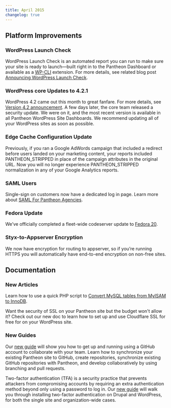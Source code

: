```yaml
---
title: April 2015
changelog: true
---
```


## Platform Improvements


### WordPress Launch Check
WordPress Launch Check is an automated report you can run to make sure your site is ready to launch—built right in to the Pantheon Dashboard or available as a [WP-CLI](https://github.com/pantheon-systems/wp_launch_check) extension. For more details, see related blog post [Announcing WordPress Launch Check](https://pantheon.io/blog/announcing-wordpress-launch-check).

### WordPress core Updates to 4.2.1
WordPress 4.2 came out this month to great fanfare. For more details, see [Version 4.2 announcement](https://codex.wordpress.org/Version_4.2). A few days later, the core team released a security update. We were on it, and the most recent version is available in all Pantheon WordPress Site Dashboards. We recommend updating all of your WordPress sites as soon as possible.

### Edge Cache Configuration Update
Previously, if you ran a Google AdWords campaign that included a redirect before users landed on your marketing content, your reports included PANTHEON_STRIPPED
in place of the campaign attributes in the original URL.  Now you will no longer experience PANTHEON_STRIPPED normalization in any of your Google Analytics reports.

### SAML Users
Single-sign on customers now have a dedicated log in page. Learn more about [SAML For Pantheon Agencies](/sso).

### Fedora Update
We’ve officially completed a fleet-wide codeserver update to [Fedora 20](https://docs.fedoraproject.org/en-US/Fedora/20/html/Release_Notes/).

### Styx-to-Appserver Encryption
We now have encryption for routing to appserver, so if you’re running HTTPS you will automatically have end-to-end encryption on non-free sites.



## Documentation
### New Articles
Learn how to use a quick PHP script to [Convert MySQL tables from MyISAM to InnoDB](/myisam-to-innodb/).

Want the security of SSL on your Pantheon site but the budget won't allow it? Check out our new doc to learn how to set up and use Cloudflare SSL for free for on your WordPress site.

### New Guides
Our [new guide](/guides/collaborative-development/) will show you how to get up and running using a GitHub account to collaborate with your team. Learn how to synchronize your existing Pantheon site to GitHub, create repositories, synchronize existing GitHub repositories with Pantheon, and develop collaboratively by using branching and pull requests.

Two-factor authentication (TFA) is a security practice that prevents attackers from compromising accounts by requiring an extra authentication method beyond only using a password to log in.  Our [new guide](/guides/two-factor-authentication/) will walk you through installing two-factor authentication on Drupal and WordPress, for both the single site and organization-wide cases.
